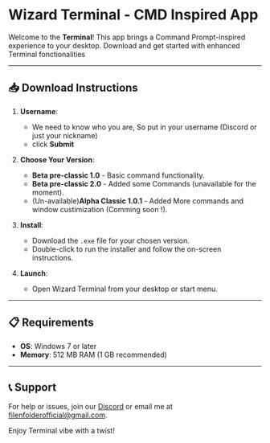 # Wizard Terminal - CMD Inspired App

Welcome to the **Terminal**! This app brings a Command Prompt-inspired experience to your desktop. Download and get started with enhanced Terminal fonctionalities

---

## 📥 Download Instructions

1. **Username**:
   - We need to know who you are, So put in your username (Discord or just your nickname)
   - click **Submit**
1. **Choose Your Version**:
   - **Beta pre-classic 1.0** - Basic command functionality.
   - **Beta pre-classic 2.0** - Added some Commands (unavailable for the moment).
   - (Un-available)**Alpha Classic 1.0.1** - Added More commands and window custimization (Comming soon !).
   
2. **Install**:
   - Download the `.exe` file for your chosen version.
   - Double-click to run the installer and follow the on-screen instructions.

3. **Launch**:
   - Open Wizard Terminal from your desktop or start menu.

---

## 📋 Requirements

- **OS**: Windows 7 or later
- **Memory**: 512 MB RAM (1 GB recommended)

---

## 📞 Support

For help or issues, join our [Discord](https://discord.gg/vdXDSFWWxp) or email me at filenfolderofficial@gmail.com.

Enjoy Terminal vibe with a twist!
